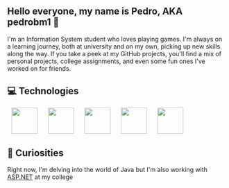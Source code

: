 ## Hello everyone, my name is Pedro, AKA pedrobm1 👋

I'm an Information System student who  loves playing games. I'm always on a learning journey, both at university and on my own, picking up new skills along the way. If you take a peek at my GitHub projects, you'll find a mix of personal projects, college assignments, and even some fun ones I've worked on for friends.

## 💻 Technologies

<p>
<a href="https://react.dev/" target="_blank"><img src="https://cdn.jsdelivr.net/gh/devicons/devicon@latest/icons/react/react-original.svg" width="60" height="60" hspace="10"/></a>
<a href="https://tailwindcss.com/" target="_blank"><img src="https://cdn.jsdelivr.net/gh/devicons/devicon@latest/icons/tailwindcss/tailwindcss-original.svg" width="60" hspace="10"/></a>
<a href="https://www.typescriptlang.org/" target="_blank"><img src="https://cdn.jsdelivr.net/gh/devicons/devicon@latest/icons/typescript/typescript-original.svg" width="60" height="60" hspace="10""/></a>
<a href="https://developer.mozilla.org/pt-BR/docs/Web/JavaScript" target="_blank"><img src="https://cdn.jsdelivr.net/gh/devicons/devicon@latest/icons/javascript/javascript-original.svg" width="60" height="60" hspace="10"/></a>
<a href="https://nextjs.org" target="_blank"><img src="https://cdn.jsdelivr.net/gh/devicons/devicon@latest/icons/nextjs/nextjs-plain.svg" width="60" height="60" hspace="10"/></a>
</p>


## 🧐 Curiosities
Right now, I'm delving into the world of Java but I'm also working with <a href="https://dotnet.microsoft.com/pt-br/apps/aspnet" target="_blank">ASP.NET</a> at my college
